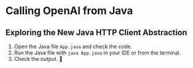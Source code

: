 # Calling OpenAI from Java

## Exploring the New Java HTTP Client Abstraction

1. Open the Java file `App.java` and check the code.
2. Run the Java file with `java App.java` in your IDE or from the terminal.
3. Check the output. 🐍
